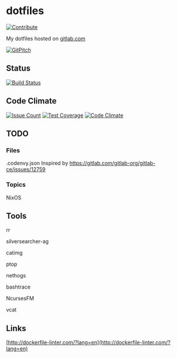 # dotfiles

[![Contribute](http://beta.codenvy.com/factory/resources/codenvy-contribute.svg)](http://beta.codenvy.com/f?url=https://gitlab.com/iladin/dotfiles)

My dotfiles hosted on [gitlab.com](http://gitlab.com/iladin/dotfiles)

[![GitPitch](https://gitpitch.com/assets/badge.svg)](https://gitpitch.com/iladin/dotfiles/12-added-git-pitch?grs=gitlab&t=white)

## Status

[![Build Status](https://gitlab.com/iladin/dotfiles/badges/master/build.svg)](https://gitlab.com/iladin/dotfiles/pipelines)

## Code Climate

[![Issue Count](https://codeclimate.com/github/iladin/dotfiles/badges/issue_count.svg)](https://codeclimate.com/github/iladin/dotfiles)
[![Test Coverage](https://codeclimate.com/github/iladin/dotfiles/badges/coverage.svg)](https://codeclimate.com/github/iladin/dotfiles/coverage)
[![Code Climate](https://codeclimate.com/github/iladin/dotfiles/badges/gpa.svg)](https://codeclimate.com/github/iladin/dotfiles)

## TODO

### Files

.codenvy.json  Inspired by <https://gitlab.com/gitlab-org/gitlab-ce/issues/12759>

### Topics

NixOS

## Tools

rr

silversearcher-ag

catimg

ptop

nethogs

bashtrace

NcursesFM

vcat

## Links

[http://dockerfile-linter.com/?lang=en](http://dockerfile-linter.com/?lang=en)
